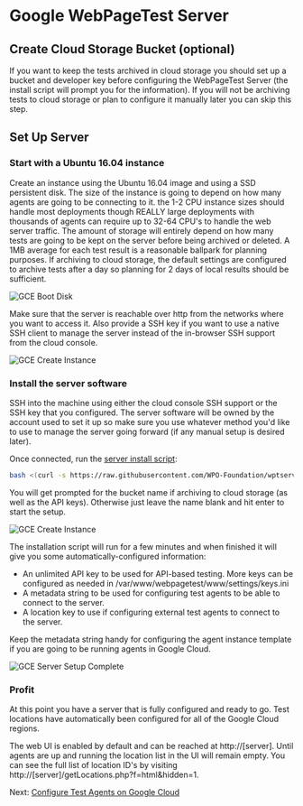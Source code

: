 # Google WebPageTest Server

## Create Cloud Storage Bucket (optional)
If you want to keep the tests archived in cloud storage you should set up a bucket and developer key before configuring the WebPageTest Server (the install script will prompt you for the information).  If you will not be archiving tests to cloud storage or plan to configure it manually later you can skip this step.

## Set Up Server

### Start with a Ubuntu 16.04 instance
Create an instance using the Ubuntu 16.04 image and using a SSD persistent disk.  The size of the instance is going to depend on how many agents are going to be connecting to it. the 1-2 CPU instance sizes should handle most deployments though REALLY large deployments with thousands of agents can require up to 32-64 CPU's to handle the web server traffic.  The amount of storage will entirely depend on how many tests are going to be kept on the server before being archived or deleted.  A 1MB average for each test result is a reasonable ballpark for planning purposes.  If archiving to cloud storage, the default settings are configured to archive tests after a day so planning for 2 days of local results should be sufficient.

![GCE Boot Disk](images/gce_boot_disk.png)

Make sure that the server is reachable over http from the networks where you want to access it. Also provide a SSH key if you want to use a native SSH client to manage the server instead of the in-browser SSH support from the cloud console.

![GCE Create Instance](images/gce_create_instance.png)

### Install the server software
SSH into the machine using either the cloud console SSH support or the SSH key that you configured. The server software will be owned by the account used to set it up so make sure you use whatever method you'd like to use to manage the server going forward (if any manual setup is desired later).

Once connected, run the [server install script](https://github.com/WPO-Foundation/wptserver-install#ubuntu-1604-on-google-cloud):
```bash
bash <(curl -s https://raw.githubusercontent.com/WPO-Foundation/wptserver-install/master/gce_ubuntu.sh)
```

You will get prompted for the bucket name if archiving to cloud storage (as well as the API keys).  Otherwise just leave the name blank and hit enter to start the setup.

![GCE Create Instance](images/gce_bucket_prompt.png)

The installation script will run for a few minutes and when finished it will give you some automatically-configured information:
* An unlimited API key to be used for API-based testing.  More keys can be configured as needed in /var/www/webpagetest/www/settings/keys.ini
* A metadata string to be used for configuring test agents to be able to connect to the server.
* A location key to use if configuring external test agents to connect to the server.

Keep the metadata string handy for configuring the agent instance template if you are going to be running agents in Google Cloud.

![GCE Server Setup Complete](images/gce_server_setup_complete.png)

### Profit
At this point you have a server that is fully configured and ready to go.  Test locations have automatically been configured for all of the Google Cloud regions.

The web UI is enabled by default and can be reached at http://[server].  Until agents are up and running the location list in the UI will remain empty.  You can see the full list of location ID's by visiting http://[server]/getLocations.php?f=html&hidden=1.

Next: [Configure Test Agents on Google Cloud](gce_agents.md)
